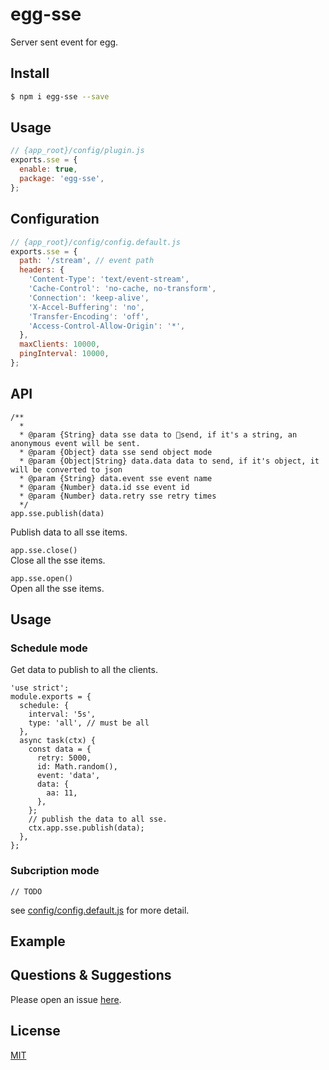 # egg-sse
Server sent event for egg.

## Install

```bash
$ npm i egg-sse --save
```

## Usage

```js
// {app_root}/config/plugin.js
exports.sse = {
  enable: true,
  package: 'egg-sse',
};
```

## Configuration

```js
// {app_root}/config/config.default.js
exports.sse = {
  path: '/stream', // event path
  headers: {
    'Content-Type': 'text/event-stream',
    'Cache-Control': 'no-cache, no-transform',
    'Connection': 'keep-alive',
    'X-Accel-Buffering': 'no',
    'Transfer-Encoding': 'off',
    'Access-Control-Allow-Origin': '*',
  },
  maxClients: 10000,
  pingInterval: 10000,
};
```

## API
```
/**
  *
  * @param {String} data sse data to send, if it's a string, an anonymous event will be sent.
  * @param {Object} data sse send object mode
  * @param {Object|String} data.data data to send, if it's object, it will be converted to json
  * @param {String} data.event sse event name
  * @param {Number} data.id sse event id
  * @param {Number} data.retry sse retry times
  */
app.sse.publish(data)
```
Publish data to all sse items.

`app.sse.close()`  
Close all the sse items.

`app.sse.open()`  
Open all the sse items.

## Usage

### Schedule mode
Get data to publish to all the clients.

```
'use strict';
module.exports = {
  schedule: {
    interval: '5s',
    type: 'all', // must be all
  },
  async task(ctx) {
    const data = {
      retry: 5000,
      id: Math.random(),
      event: 'data',
      data: {
        aa: 11,
      },
    };
    // publish the data to all sse.
    ctx.app.sse.publish(data);
  },
};

```

### Subcription mode

```
// TODO
```

see [config/config.default.js](config/config.default.js) for more detail.

## Example

<!-- example here -->

## Questions & Suggestions

Please open an issue [here](https://github.com/eggjs/egg/issues).

## License

[MIT](LICENSE)

